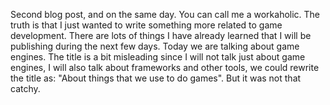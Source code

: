 Second blog post, and on the same day. You can call me a workaholic. The truth is that I just wanted to write something more related to game development. There are lots of things I have already learned that I will be publishing during the next few days. Today we are talking about game engines. The title is a bit misleading since I will not talk just about game engines, I will also talk about frameworks and other tools, we could rewrite the title as: "About things that we use to do games". But it was not that catchy.